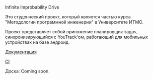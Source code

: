 Infinite Improbability Drive

Это студенческий проект, который является частью курса "Методологии программной инженерии" в Университете ИТМО.

Проект представляет собой приложение планировщик задач, синхронизирующийся с YouTrack'ом, работающий для мобильных устройствах на базе андроид.


[Документация](./docs/index.md)

[CI](./docs/CI.md)

Доска: Coming soon.
